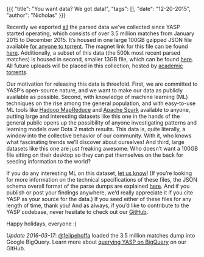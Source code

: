{{{
  "title": "You want data? We got data!",
  "tags": [],
  "date": "12-20-2015",
  "author": "Nicholas"
}}}

Recently we exported <u>all</u> the parsed data we’ve collected since YASP started operating, which consists of over 3.5 million matches from January 2015 to December 2015. It’s housed in one large 100GB gzipped JSON file available <u>for anyone to torrent</u>. The magnet link for this file can be found [here](magnet:?xt=urn:btih:5c5deeb6cfe1c944044367d2e7465fd8bd2f4acf&tr=http%3A%2F%2Facademictorrents.com%2Fannounce.php&tr=udp%3A%2F%2Ftracker.publicbt.com%3A80%2Fannounce&tr=udp%3A%2F%2Ftracker.openbittorrent.com%3A80%2Fannounce). Additionally, a subset of  this data (the 500k most recent parsed matches) is housed in second, smaller 13GB file, which can be found [here](magnet:?xt=urn:btih:384a08fd7918cd59b23fb0c3cf3cf1aea3ea4d42&tr=http%3A%2F%2Facademictorrents.com%2Fannounce.php&tr=udp%3A%2F%2Ftracker.publicbt.com%3A80%2Fannounce&tr=udp%3A%2F%2Ftracker.openbittorrent.com%3A80%2Fannounce). All future uploads will be placed in this collection, hosted by [academic torrents](http://academictorrents.com/collection/yasp-data-dumps).

Our motivation for releasing this data is threefold. First, we are committed to YASP’s open-source nature, and we want to make our data as publicly available as possible. Second, with knowledge of machine learning (ML) techniques on the rise among the general population, and with easy-to-use ML tools like [Hadoop MapReduce](http://wiki.apache.org/hadoop/MapReduce) and [Apache Spark](http://spark.apache.org/) available to anyone, putting large and interesting datasets like this one in the hands of the general public opens up the possibility of anyone investigating patterns and learning models over Dota 2 match results. This data is, quite literally, a window into the collective behavior of our community. With it, who knows what fascinating trends we’ll discover about ourselves! And third, large datasets like this one are just freaking awesome. Who doesn’t want a 100GB file sitting on their desktop so they can pat themselves on the back for seeding information to the world?

If you do any interesting ML on this dataset, [let us know](https://github.com/yasp-dota/yasp/issues)! (If you’re looking for more information on the technical specifications of these files, the JSON schema overall format of the parse dumps are explained [here](https://github.com/yasp-dota/yasp/wiki/JSON-Data-Dump). And if you publish or post your findings anywhere, we’d really appreciate it if you cite YASP as your source for the data.) If you seed either of these files for any length of time, thank you! And as always, if you’d like to contribute to the YASP codebase, never hesitate to check out our [GitHub](https://github.com/yasp-dota/yasp).

Happy holidays, everyone :)

*Update 2016-03-17*: [@felipehoffa](https://twitter.com/felipehoffa) loaded the 3.5 million matches dump into Google BigQuery. Learn more about [querying YASP on BigQuery](https://github.com/yasp-dota/yasp/issues/924) on our GitHub.
